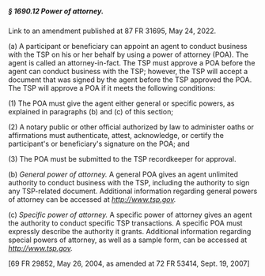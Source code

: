 ##### § 1690.12 Power of attorney. #####

Link to an amendment published at 87 FR 31695, May 24, 2022.

(a) A participant or beneficiary can appoint an agent to conduct business with the TSP on his or her behalf by using a power of attorney (POA). The agent is called an attorney-in-fact. The TSP must approve a POA before the agent can conduct business with the TSP; however, the TSP will accept a document that was signed by the agent before the TSP approved the POA. The TSP will approve a POA if it meets the following conditions:

(1) The POA must give the agent either general or specific powers, as explained in paragraphs (b) and (c) of this section;

(2) A notary public or other official authorized by law to administer oaths or affirmations must authenticate, attest, acknowledge, or certify the participant's or beneficiary's signature on the POA; and

(3) The POA must be submitted to the TSP recordkeeper for approval.

(b) *General power of attorney.* A general POA gives an agent unlimited authority to conduct business with the TSP, including the authority to sign any TSP-related document. Additional information regarding general powers of attorney can be accessed at *http://www.tsp.gov.*

(c) *Specific power of attorney.* A specific power of attorney gives an agent the authority to conduct specific TSP transactions. A specific POA must expressly describe the authority it grants. Additional information regarding special powers of attorney, as well as a sample form, can be accessed at *http://www.tsp.gov.*

[69 FR 29852, May 26, 2004, as amended at 72 FR 53414, Sept. 19, 2007]